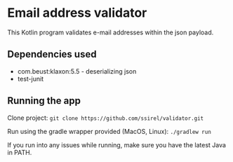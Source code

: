 # Email address validator
This Kotlin program validates e-mail addresses within the json payload.

## Dependencies used
* com.beust:klaxon:5.5 - deserializing json
* test-junit

## Running the app
Clone project: 
`git clone https://github.com/ssirel/validator.git`

Run using the gradle wrapper provided (MacOS, Linux):
`./gradlew run`

If you run into any issues while running, 
make sure you have the latest Java in PATH.